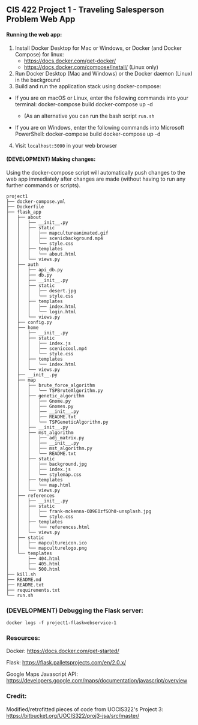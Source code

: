 ## CIS 422 Project 1 - Traveling Salesperson Problem Web App

#### Running the web app:

1. Install Docker Desktop for Mac or Windows, or Docker (and Docker Compose) for linux:
    - https://docs.docker.com/get-docker/
    - https://docs.docker.com/compose/install/ (Linux only)
2. Run Docker Desktop (Mac and Windows) or the Docker daemon (Linux) in the background
3. Build and run the application stack using docker-compose:

- If you are on macOS or Linux, enter the following commands into your terminal:
    docker-compose build
    docker-compose up -d 
    - (As an alternative you can run the bash script `run.sh`

- If you are on Windows, enter the following commands into Microsoft PowerShell: 
    docker-compose build
    docker-compose up -d 

4. Visit `localhost:5000` in your web browser

#### (DEVELOPMENT) Making changes:

Using the docker-compose script will automatically push changes to the web app immediately after changes are made (without having to run any further commands or scripts).

    project1
    ├── docker-compose.yml
    ├── Dockerfile
    ├── flask_app
    │   ├── about
    │   │   ├── __init__.py
    │   │   ├── static
    │   │   │   ├── mapcultureanimated.gif
    │   │   │   ├── scenicbackground.mp4
    │   │   │   └── style.css
    │   │   ├── templates
    │   │   │   └── about.html
    │   │   └── views.py
    │   ├── auth
    │   │   ├── api_db.py
    │   │   ├── db.py
    │   │   ├── __init__.py
    │   │   ├── static
    │   │   │   ├── desert.jpg
    │   │   │   └── style.css
    │   │   ├── templates
    │   │   │   ├── index.html
    │   │   │   └── login.html
    │   │   └── views.py
    │   ├── config.py
    │   ├── home
    │   │   ├── __init__.py
    │   │   ├── static
    │   │   │   ├── index.js
    │   │   │   ├── sceniccool.mp4
    │   │   │   └── style.css
    │   │   ├── templates
    │   │   │   └── index.html
    │   │   └── views.py
    │   ├── __init__.py
    │   ├── map
    │   │   ├── brute_force_algorithm
    │   │   │   └── TSPBruteAlgorithm.py
    │   │   ├── genetic_algorithm
    │   │   │   ├── Gnome.py
    │   │   │   ├── Gnomes.py
    │   │   │   ├── __init__.py
    │   │   │   ├── README.txt
    │   │   │   └── TSPGeneticAlgorithm.py
    │   │   ├── __init__.py
    │   │   ├── mst_algorithm
    │   │   │   ├── adj_matrix.py
    │   │   │   ├── __init__.py
    │   │   │   ├── mst_algorithm.py
    │   │   │   └── README.txt
    │   │   ├── static
    │   │   │   ├── background.jpg
    │   │   │   ├── index.js
    │   │   │   └── stylemap.css
    │   │   ├── templates
    │   │   │   └── map.html
    │   │   └── views.py
    │   ├── references
    │   │   ├── __init__.py
    │   │   ├── static
    │   │   │   ├── frank-mckenna-OD9EOzfSOh0-unsplash.jpg
    │   │   │   └── style.css
    │   │   ├── templates
    │   │   │   └── references.html
    │   │   └── views.py
    │   ├── static
    │   │   ├── mapcultureicon.ico
    │   │   └── mapculturelogo.png
    │   └── templates
    │       ├── 404.html
    │       ├── 405.html
    │       └── 500.html
    ├── kill.sh
    ├── README.md
    ├── README.txt
    ├── requirements.txt
    └── run.sh

### (DEVELOPMENT) Debugging the Flask server:

    docker logs -f project1-flaskwebservice-1    

### Resources:

Docker: https://docs.docker.com/get-started/

Flask: https://flask.palletsprojects.com/en/2.0.x/

Google Maps Javascript API: https://developers.google.com/maps/documentation/javascript/overview

### Credit:

Modified/retrofitted pieces of code from UOCIS322's Project 3: https://bitbucket.org/UOCIS322/proj3-jsa/src/master/
